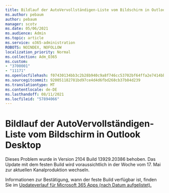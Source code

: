 ```yaml
---
title: Bildlauf der AutoVervollständigen-Liste vom Bildschirm in Outlook Desktop
ms.author: pebaum
author: pebaum
manager: scotv
ms.date: 05/06/2021
ms.audience: Admin
ms.topic: article
ms.service: o365-administration
ROBOTS: NOINDEX, NOFOLLOW
localization_priority: Normal
ms.collection: Adm_O365
ms.custom:
- "3700001"
- "11171"
ms.openlocfilehash: f07430134bb3c2b28b940c9a8f746cc53702bf64ffa2e7414bb74861239b914f
ms.sourcegitcommit: 920051182781bd97ce4d4d6fbd268cb37b84d239
ms.translationtype: MT
ms.contentlocale: de-DE
ms.lasthandoff: 08/11/2021
ms.locfileid: "57894066"
---
```

# <a name="autocomplete-list-scrolls-off-the-screen-in-outlook-desktop"></a>Bildlauf der AutoVervollständigen-Liste vom Bildschirm in Outlook Desktop

Dieses Problem wurde in Version 2104 Build 13929.20386 behoben. Das Update mit dem festen Build wird voraussichtlich in der Woche vom 17. Mai zur aktuellen Kanalproduktion wechseln. 

Informationen zur Bestätigung, wann der feste Build verfügbar ist, finden Sie im [Updateverlauf für Microsoft 365 Apps (nach Datum aufgelistet).](https://docs.microsoft.com/officeupdates/update-history-microsoft365-apps-by-date)